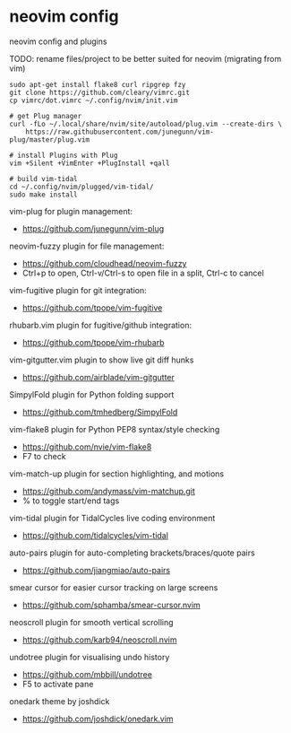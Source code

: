 neovim config
=====

neovim config and plugins

TODO: rename files/project to be better suited for neovim (migrating from vim)

````
sudo apt-get install flake8 curl ripgrep fzy
git clone https://github.com/cleary/vimrc.git
cp vimrc/dot.vimrc ~/.config/nvim/init.vim

# get Plug manager
curl -fLo ~/.local/share/nvim/site/autoload/plug.vim --create-dirs \
    https://raw.githubusercontent.com/junegunn/vim-plug/master/plug.vim

# install Plugins with Plug
vim +Silent +VimEnter +PlugInstall +qall

# build vim-tidal
cd ~/.config/nvim/plugged/vim-tidal/
sudo make install
````

vim-plug for plugin management:
  - https://github.com/junegunn/vim-plug

neovim-fuzzy plugin for file management:
  - https://github.com/cloudhead/neovim-fuzzy
  - Ctrl+p to open, Ctrl-v/Ctrl-s to open file in a split, Ctrl-c to cancel

vim-fugitive plugin for git integration:
  - https://github.com/tpope/vim-fugitive

rhubarb.vim plugin for fugitive/github integration:
  - https://github.com/tpope/vim-rhubarb

vim-gitgutter.vim plugin to show live git diff hunks
  - https://github.com/airblade/vim-gitgutter

SimpylFold plugin for Python folding support
  - https://github.com/tmhedberg/SimpylFold

vim-flake8 plugin for Python PEP8 syntax/style checking
  - https://github.com/nvie/vim-flake8
  - F7 to check

vim-match-up plugin for section highlighting, and motions
  - https://github.com/andymass/vim-matchup.git
  - % to toggle start/end tags

vim-tidal plugin for TidalCycles live coding environment
  - https://github.com/tidalcycles/vim-tidal
  
auto-pairs plugin for auto-completing brackets/braces/quote pairs
  - https://github.com/jiangmiao/auto-pairs

smear cursor for easier cursor tracking on large screens 
  - https://github.com/sphamba/smear-cursor.nvim

neoscroll plugin for smooth vertical scrolling
  - https://github.com/karb94/neoscroll.nvim

undotree plugin for visualising undo history
  - https://github.com/mbbill/undotree
  - F5 to activate pane

onedark theme by joshdick
  - https://github.com/joshdick/onedark.vim
